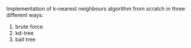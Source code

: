 Implementation of k-nearest neighbours algorithm from scratch in three different ways:
1. brute force
2. kd-tree
3. ball tree
